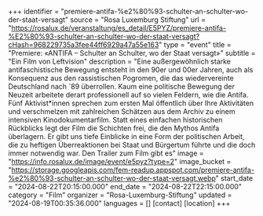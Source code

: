 +++
identifier = "premiere-antifa-%e2%80%93-schulter-an-schulter-wo-der-staat-versagt"
source = "Rosa Luxemburg Stiftung"
url = "https://rosalux.de/veranstaltung/es_detail/E5PYZ/premiere-antifa-%E2%80%93-schulter-an-schulter-wo-der-staat-versagt?cHash=968229735a3fee44ff6929a47a55e163"
type = "event"
title = "Premiere: «ANTIFA – Schulter an Schulter, wo der Staat versagt»"
subtitle = "Ein Film von Leftvision"
description = "Eine außergewöhnlich starke antifaschistische Bewegung entsteht in den 90er und 00er Jahren, auch als Konsequenz aus den rassistischen Pogromen, die das wiedervereinte Deutschland nach `89 überrollen. Kaum eine politische Bewegung der Neuzeit arbeitete derart professionell auf so vielen Feldern, wie die Antifa. Fünf Aktivist*innen sprechen zum ersten Mal öffentlich über Ihre Aktivitäten und verschmelzen mit zahlreichen Schätzen aus dem Archiv zu einem intensiven Kinodokumentarfilm.
Statt eines einfachen historischen Rückblicks legt der Film die Schichten frei, die den Mythos Antifa überlagern. Er gibt uns tiefe Einblicke in eine Form der politischen Arbeit, die zu heftigen Überreaktionen bei Staat und Bürgertum führte und die doch immer notwendig war.
Den Trailer zum Film gibt es"
image = "https://info.rosalux.de/image/event/e5pyz?type=2"
image_bucket = "https://storage.googleapis.com/fem-readup.appspot.com/premiere-antifa-%e2%80%93-schulter-an-schulter-wo-der-staat-versagt.webp"
start_date = "2024-08-22T20:15:00.000"
end_date = "2024-08-22T22:15:00.000"
category = "Film"
organizer = "Rosa-Luxemburg-Stiftung"
updated = "2024-08-19T00:35:36.000"
languages = []
[contact]
[location]
+++